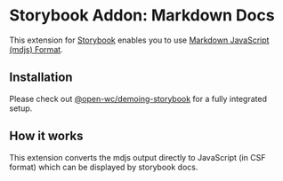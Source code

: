 # Storybook Addon: Markdown Docs

[//]: # 'AUTO INSERT HEADER PREPUBLISH'

This extension for [Storybook](https://storybook.js.org/) enables you to use [Markdown JavaScript (mdjs) Format](https://open-wc.org/mdjs/).

## Installation

Please check out [@open-wc/demoing-storybook](https://open-wc.org/demoing/) for a fully integrated setup.

## How it works

This extension converts the mdjs output directly to JavaScript (in CSF format) which can be displayed by storybook docs.
